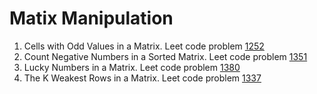 # Matix Manipulation 

1. Cells with Odd Values in a Matrix. Leet code problem [1252](https://leetcode.com/problems/cells-with-odd-values-in-a-matrix/)
2. Count Negative Numbers in a Sorted Matrix. Leet code problem [1351](https://leetcode.com/problems/count-negative-numbers-in-a-sorted-matrix/)
3. Lucky Numbers in a Matrix. Leet code problem [1380](https://leetcode.com/problems/lucky-numbers-in-a-matrix/)
4. The K Weakest Rows in a Matrix. Leet code problem [1337](https://leetcode.com/problems/the-k-weakest-rows-in-a-matrix/)
